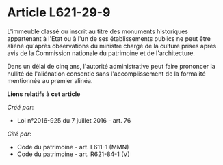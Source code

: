 # Article L621-29-9

L'immeuble classé ou inscrit au titre des monuments historiques appartenant à l'Etat ou à l'un de ses établissements publics
ne peut être aliéné qu'après observations du ministre chargé de la culture prises après avis de la Commission nationale du
patrimoine et de l'architecture.

Dans un délai de cinq ans, l'autorité administrative peut faire prononcer la nullité de l'aliénation consentie sans
l'accomplissement de la formalité mentionnée au premier alinéa.

**Liens relatifs à cet article**

_Créé par_:

  - Loi n°2016-925 du 7 juillet 2016 - art. 76

_Cité par_:

  - Code du patrimoine - art. L611-1 (MMN)
  - Code du patrimoine - art. R621-84-1 (V)
